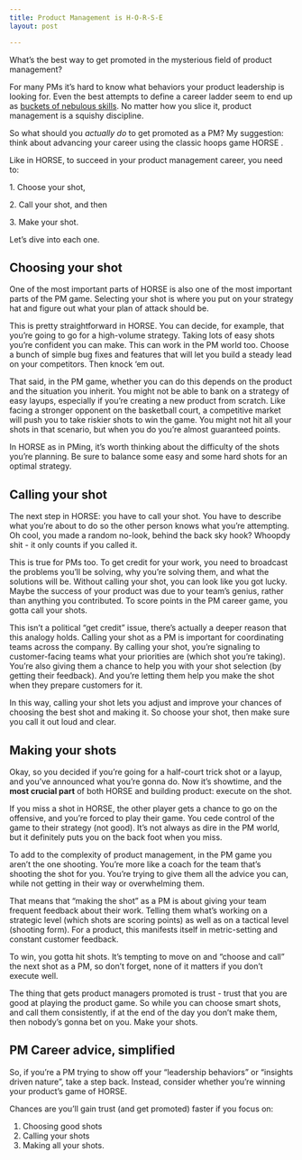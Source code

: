 ```yaml
---
title: Product Management is H-O-R-S-E
layout: post

---
```


What’s the best way to get promoted in the mysterious field of product management?

For many PMs it’s hard to know what behaviors your product leadership is looking for. Even the best attempts to define a career ladder seem to end up as [buckets of nebulous skills](https://www.intercom.com/blog/evolving-your-product-management-career-ladder). No matter how you slice it, product management is a squishy discipline.

So what should you _actually do_ to get promoted as a PM? My suggestion: think about advancing your career using the classic hoops game HORSE .

Like in HORSE, to succeed in your product management career, you need to:

1\. Choose your shot,

2\. Call your shot, and then

3\. Make your shot.

Let’s dive into each one.

## Choosing your shot

One of the most important parts of HORSE is also one of the most important parts of the PM game. Selecting your shot is where you put on your strategy hat and figure out what your plan of attack should be.

This is pretty straightforward in HORSE. You can decide, for example, that you’re going to go for a high-volume strategy. Taking lots of easy shots you’re confident you can make. This can work in the PM world too. Choose a bunch of simple bug fixes and features that will let you build a steady lead on your competitors. Then knock ‘em out.

That said, in the PM game, whether you can do this depends on the product and the situation you inherit. You might not be able to bank on a strategy of easy layups, especially if you’re creating a new product from scratch. Like facing a stronger opponent on the basketball court, a competitive market will push you to take riskier shots to win the game. You might not hit all your shots in that scenario, but when you do you’re almost guaranteed points.

In HORSE as in PMing, it’s worth thinking about the difficulty of the shots you’re planning. Be sure to balance some easy and some hard shots for an optimal strategy.

## Calling your shot

The next step in HORSE: you have to call your shot. You have to describe what you’re about to do so the other person knows what you’re attempting. Oh cool, you made a random no-look, behind the back sky hook? Whoopdy shit - it only counts if you called it.

This is true for PMs too. To get credit for your work, you need to broadcast the problems you’ll be solving, why you’re solving them, and what the solutions will be. Without calling your shot, you can look like you got lucky. Maybe the success of your product was due to your team’s genius, rather than anything you contributed. To score points in the PM career game, you gotta call your shots.

This isn’t a political “get credit” issue, there’s actually a deeper reason that this analogy holds. Calling your shot as a PM is important for coordinating teams across the company. By calling your shot, you’re signaling to customer-facing teams what your priorities are (which shot you’re taking). You’re also giving them a chance to help you with your shot selection (by getting their feedback). And you’re letting them help you make the shot when they prepare customers for it.

In this way, calling your shot lets you adjust and improve your chances of choosing the best shot and making it. So choose your shot, then make sure you call it out loud and clear.

## Making your shots

Okay, so you decided if you’re going for a half-court trick shot or a layup, and you’ve announced what you’re gonna do. Now it’s showtime, and the **most crucial part** of both HORSE and building product: execute on the shot.

If you miss a shot in HORSE, the other player gets a chance to go on the offensive, and you’re forced to play their game. You cede control of the game to their strategy (not good). It’s not always as dire in the PM world, but it definitely puts you on the back foot when you miss.

To add to the complexity of product management, in the PM game you aren’t the one shooting. You’re more like a coach for the team that’s shooting the shot for you. You’re trying to give them all the advice you can, while not getting in their way or overwhelming them.

That means that “making the shot” as a PM is about giving your team frequent feedback about their work. Telling them what’s working on a strategic level (which shots are scoring points) as well as on a tactical level (shooting form). For a product, this manifests itself in metric-setting and constant customer feedback.

To win, you gotta hit shots. It’s tempting to move on and “choose and call” the next shot as a PM, so don’t forget, none of it matters if you don’t execute well.

The thing that gets product managers promoted is trust - trust that you are good at playing the product game. So while you can choose smart shots, and call them consistently, if at the end of the day you don’t make them, then nobody’s gonna bet on you. Make your shots.

## PM Career advice, simplified

So, if you’re a PM trying to show off your “leadership behaviors” or “insights driven nature”, take a step back. Instead, consider whether you’re winning your product’s game of HORSE.

Chances are you’ll gain trust (and get promoted) faster if you focus on:

1. Choosing good shots
2. Calling your shots
3. Making all your shots.